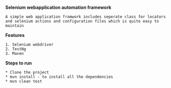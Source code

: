 **Selenium webapplication automation framework**
    
    A simple web application framwork includes seperate class for locators and selenium actions and configuration files which is quite easy to maintain
**Features**
    
    1. Selenium webdriver
    2. TestNg
    3. Maven


**Steps to run**
    
    * Clone the project
    * mvn install - to install all the dependencies
    * mvn clean test
    
